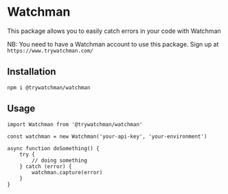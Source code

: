 # Watchman

This package allows you to easily catch errors in your code with Watchman

NB: You need to have a Watchman account to use this package. Sign up at `https://www.trywatchman.com/`

## Installation

`npm i @trywatchman/watchman`

## Usage

```
import Watchman from '@trywatchman/watchman'

const watchman = new Watchman('your-api-key', 'your-environment')

async function doSomething() {
    try {
        // doing something
    } catch (error) {
        watchman.capture(error)
    }
}
```